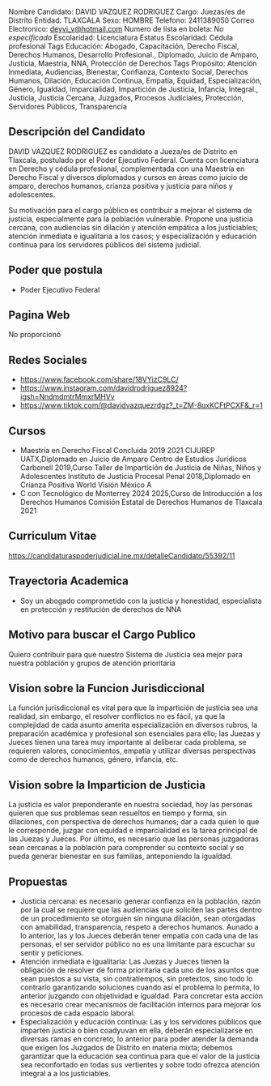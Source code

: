 Nombre Candidato: DAVID VAZQUEZ RODRIGUEZ
Cargo: Juezas/es de Distrito
Entidad: TLAXCALA
Sexo: HOMBRE
Telefono: 2411389050
Correo Electronico: deyvi_v@hotmail.com
Numero de lista en boleta: *No especificado*
Escolaridad: Licenciatura
Estatus Escolaridad: Cédula profesional
Tags Educación: Abogado, Capacitación, Derecho Fiscal, Derechos Humanos, Desarrollo Profesional., Diplomado, Juicio de Amparo, Justicia, Maestría, NNA, Protección de Derechos
Tags Propósito: Atención Inmediata, Audiencias, Bienestar, Confianza, Contexto Social, Derechos Humanos, Dilación, Educación Continua, Empatía, Equidad, Especialización, Género, Igualdad, Imparcialidad, Impartición de Justicia, Infancia, Integral., Justicia, Justicia Cercana, Juzgados, Procesos Judiciales, Protección, Servidores Públicos, Transparencia


## Descripción del Candidato 

DAVID VAZQUEZ RODRIGUEZ es candidato a Jueza/es de Distrito en Tlaxcala, postulado por el Poder Ejecutivo Federal. Cuenta con licenciatura en Derecho y cédula profesional, complementada con una Maestría en Derecho Fiscal y diversos diplomados y cursos en áreas como juicio de amparo, derechos humanos, crianza positiva y justicia para niños y adolescentes. 

Su motivación para el cargo público es contribuir a mejorar el sistema de justicia, especialmente para la población vulnerable. Propone una justicia cercana, con audiencias sin dilación y atención empática a los justiciables; atención inmediata e igualitaria a los casos; y especialización y educación continua para los servidores públicos del sistema judicial.


## Poder que postula

- Poder Ejecutivo Federal


## Pagina Web

No proporcionó


## Redes Sociales

- https://www.facebook.com/share/18VYizC9LC/
- https://www.instagram.com/davidrodriguez8924?igsh=NndmdmtrMmxrMHVv
- https://www.tiktok.com/@davidvazquezrdgz?_t=ZM-8uxKCFtPCXF&_r=1


## Cursos

- Maestría en Derecho Fiscal Concluida 2019 2021 CIJUREP UATX,Diplomado en Juicio de Amparo   Centro de Estudios Jurídicos Carbonell 2019,Curso Taller de Impartición de Justicia de Niñas, Niños y Adolescentes   Instituto de Justicia Procesal Penal 2018,Diplomado en Crianza Positiva   World Visión México A
- C con Tecnológico de Monterrey 2024   2025,Curso de Introducción a los Derechos Humanos   Comisión Estatal de Derechos Humanos de Tlaxcala 2021


## Curriculum Vitae

https://candidaturaspoderjudicial.ine.mx/detalleCandidato/55392/11


## Trayectoria Academica

- Soy un abogado comprometido con la justicia y honestidad, especialista en protección y restitución de derechos de NNA


## Motivo para buscar el Cargo Publico

Quiero contribuir para que nuestro Sistema de Justicia sea mejor para nuestra población y grupos de atención prioritaria


## Vision sobre la Funcion Jurisdiccional

La función jurisdiccional es vital para que la impartición de justicia sea una realidad, sin embargo, el resolver conflictos no es fácil, ya que la complejidad de cada asunto amerita especialización en diversos rubros, la preparación académica y profesional son esenciales para ello; las Juezas y Jueces tienen una tarea muy importante al deliberar cada problema, se requieren valores, conocimientos, empatía y utilizar diversas perspectivas como de derechos humanos, género, infancia, etc.


## Vision sobre la Imparticion de Justicia

La justicia es valor preponderante en nuestra sociedad, hoy las personas quieren que sus problemas sean resueltos en tiempo y forma, sin dilaciones, con perspectiva de derechos humanos; dar a cada quien lo que le corresponde, juzgar con equidad e imparcialidad es la tarea principal de las Juezas y Jueces. Por último, es necesario que las personas juzgadoras sean cercanas a la población para comprender su contexto social y se pueda generar bienestar en sus familias, anteponiendo la igualdad.


## Propuestas

- Justicia cercana: es necesario generar confianza en la población, razón por la cual se requiere que las audiencias que soliciten las partes dentro de un procedimiento se otorguen sin ninguna dilación, sean otorgadas con amabilidad, transparencia, respeto a derechos humanos. Aunado a lo anterior, las y los Jueces deberán tener empatía con cada una de las personas, el ser servidor público no es una limitante para escuchar su sentir y peticiones.
- Atención inmediata e igualitaria: Las Juezas y Jueces tienen la obligación de resolver de forma prioritaria cada uno de los asuntos que sean puestos a su vista, sin contratiempos, sin pretextos, sino todo lo contrario garantizando soluciones cuando así el problema lo permita, lo anterior juzgando con objetividad e igualdad. Para concretar esta acción es necesario crear mecanismos de facilitación internos para mejorar los procesos de cada espacio laboral.
- Especialización y educación continua: Las y los servidores públicos que imparten justicia o bien coadyuvan en ella, deberán especializarse en diversas ramas en concreto, lo anterior para poder atender la demanda que exigen los Juzgados de Distrito en materia mixta; debemos garantizar que la educación sea continua para que el valor de la justicia sea reconfortado en todas sus vertientes y sobre todo ofrezca atención integral a a los justiciables.

